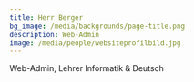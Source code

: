 ```yaml
---
title: Herr Berger
bg_image: /media/backgrounds/page-title.png
description: Web-Admin
image: /media/people/websiteprofilbild.jpg
---
```

Web-Admin, Lehrer Informatik & Deutsch